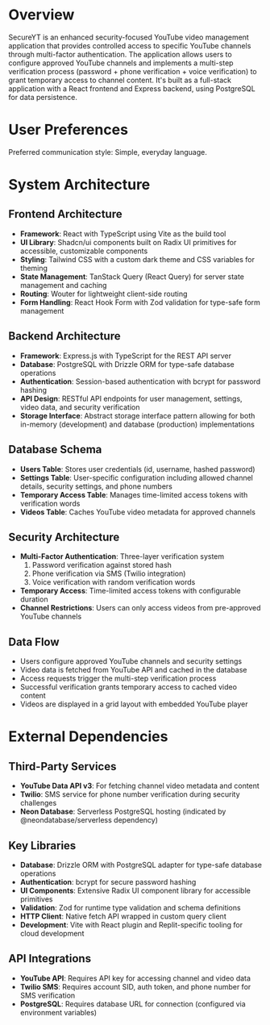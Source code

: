 # Overview

SecureYT is an enhanced security-focused YouTube video management application that provides controlled access to specific YouTube channels through multi-factor authentication. The application allows users to configure approved YouTube channels and implements a multi-step verification process (password + phone verification + voice verification) to grant temporary access to channel content. It's built as a full-stack application with a React frontend and Express backend, using PostgreSQL for data persistence.

# User Preferences

Preferred communication style: Simple, everyday language.

# System Architecture

## Frontend Architecture
- **Framework**: React with TypeScript using Vite as the build tool
- **UI Library**: Shadcn/ui components built on Radix UI primitives for accessible, customizable components
- **Styling**: Tailwind CSS with a custom dark theme and CSS variables for theming
- **State Management**: TanStack Query (React Query) for server state management and caching
- **Routing**: Wouter for lightweight client-side routing
- **Form Handling**: React Hook Form with Zod validation for type-safe form management

## Backend Architecture
- **Framework**: Express.js with TypeScript for the REST API server
- **Database**: PostgreSQL with Drizzle ORM for type-safe database operations
- **Authentication**: Session-based authentication with bcrypt for password hashing
- **API Design**: RESTful API endpoints for user management, settings, video data, and security verification
- **Storage Interface**: Abstract storage interface pattern allowing for both in-memory (development) and database (production) implementations

## Database Schema
- **Users Table**: Stores user credentials (id, username, hashed password)
- **Settings Table**: User-specific configuration including allowed channel details, security settings, and phone numbers
- **Temporary Access Table**: Manages time-limited access tokens with verification words
- **Videos Table**: Caches YouTube video metadata for approved channels

## Security Architecture
- **Multi-Factor Authentication**: Three-layer verification system
  1. Password verification against stored hash
  2. Phone verification via SMS (Twilio integration)
  3. Voice verification with random verification words
- **Temporary Access**: Time-limited access tokens with configurable duration
- **Channel Restrictions**: Users can only access videos from pre-approved YouTube channels

## Data Flow
- Users configure approved YouTube channels and security settings
- Video data is fetched from YouTube API and cached in the database
- Access requests trigger the multi-step verification process
- Successful verification grants temporary access to cached video content
- Videos are displayed in a grid layout with embedded YouTube player

# External Dependencies

## Third-Party Services
- **YouTube Data API v3**: For fetching channel video metadata and content
- **Twilio**: SMS service for phone number verification during security challenges
- **Neon Database**: Serverless PostgreSQL hosting (indicated by @neondatabase/serverless dependency)

## Key Libraries
- **Database**: Drizzle ORM with PostgreSQL adapter for type-safe database operations
- **Authentication**: bcrypt for secure password hashing
- **UI Components**: Extensive Radix UI component library for accessible primitives
- **Validation**: Zod for runtime type validation and schema definitions
- **HTTP Client**: Native fetch API wrapped in custom query client
- **Development**: Vite with React plugin and Replit-specific tooling for cloud development

## API Integrations
- **YouTube API**: Requires API key for accessing channel and video data
- **Twilio SMS**: Requires account SID, auth token, and phone number for SMS verification
- **PostgreSQL**: Requires database URL for connection (configured via environment variables)